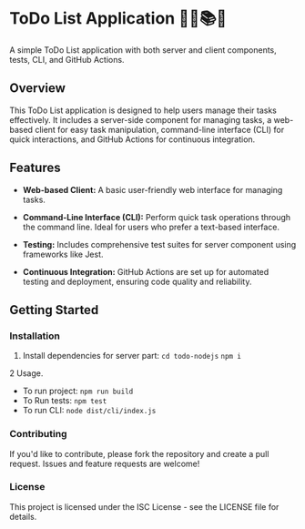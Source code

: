 # ToDo List Application 👩‍💻📚🍀 

A simple ToDo List application with both server and client components, tests, CLI, and GitHub Actions.

## Overview

This ToDo List application is designed to help users manage their tasks effectively. It includes a server-side component for managing tasks, a web-based client for easy task manipulation, command-line interface (CLI) for quick interactions, and GitHub Actions for continuous integration.

## Features

- **Web-based Client:** A basic user-friendly web interface for managing tasks.

- **Command-Line Interface (CLI):** Perform quick task operations through the command line. Ideal for users who prefer a text-based interface.

- **Testing:** Includes comprehensive test suites for server component using frameworks like Jest.

- **Continuous Integration:** GitHub Actions are set up for automated testing and deployment, ensuring code quality and reliability.

## Getting Started

### Installation

1. Install dependencies for server part:
   `cd todo-nodejs`
   `npm i`
   
2  Usage.
   - To run project:
    `npm run build`
   - To Run tests:
    `npm test`
   - To run CLI:
    `node dist/cli/index.js`

### Contributing
If you'd like to contribute, please fork the repository and create a pull request. Issues and feature requests are welcome!

### License
This project is licensed under the ISC License - see the LICENSE file for details.
